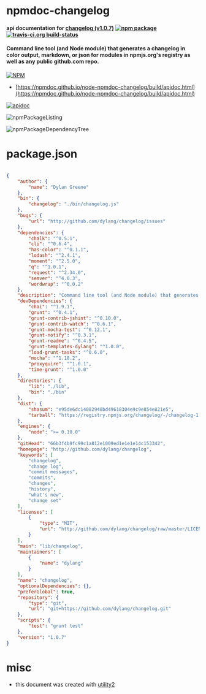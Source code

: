 # npmdoc-changelog

#### api documentation for  [changelog (v1.0.7)](http://github.com/dylang/changelog)  [![npm package](https://img.shields.io/npm/v/npmdoc-changelog.svg?style=flat-square)](https://www.npmjs.org/package/npmdoc-changelog) [![travis-ci.org build-status](https://api.travis-ci.org/npmdoc/node-npmdoc-changelog.svg)](https://travis-ci.org/npmdoc/node-npmdoc-changelog)

#### Command line tool (and Node module) that generates a changelog in color output, markdown, or json for modules in npmjs.org's registry as well as any public github.com repo.

[![NPM](https://nodei.co/npm/changelog.png?downloads=true&downloadRank=true&stars=true)](https://www.npmjs.com/package/changelog)

- [https://npmdoc.github.io/node-npmdoc-changelog/build/apidoc.html](https://npmdoc.github.io/node-npmdoc-changelog/build/apidoc.html)

[![apidoc](https://npmdoc.github.io/node-npmdoc-changelog/build/screenCapture.buildCi.browser.%252Ftmp%252Fbuild%252Fapidoc.html.png)](https://npmdoc.github.io/node-npmdoc-changelog/build/apidoc.html)

![npmPackageListing](https://npmdoc.github.io/node-npmdoc-changelog/build/screenCapture.npmPackageListing.svg)

![npmPackageDependencyTree](https://npmdoc.github.io/node-npmdoc-changelog/build/screenCapture.npmPackageDependencyTree.svg)



# package.json

```json

{
    "author": {
        "name": "Dylan Greene"
    },
    "bin": {
        "changelog": "./bin/changelog.js"
    },
    "bugs": {
        "url": "http://github.com/dylang/changelog/issues"
    },
    "dependencies": {
        "chalk": "^0.5.1",
        "cli": "^0.6.4",
        "has-color": "^0.1.1",
        "lodash": "^2.4.1",
        "moment": "^2.5.0",
        "q": "^1.0.1",
        "request": "^2.34.0",
        "semver": "^4.0.3",
        "wordwrap": "^0.0.2"
    },
    "description": "Command line tool (and Node module) that generates a changelog in color output, markdown, or json for modules in npmjs.org's registry as well as any public github.com repo.",
    "devDependencies": {
        "chai": "^1.9.1",
        "grunt": "^0.4.1",
        "grunt-contrib-jshint": "^0.10.0",
        "grunt-contrib-watch": "^0.6.1",
        "grunt-mocha-test": "^0.12.1",
        "grunt-notify": "^0.3.1",
        "grunt-readme": "^0.4.5",
        "grunt-templates-dylang": "^1.0.0",
        "load-grunt-tasks": "^0.6.0",
        "mocha": "^1.18.2",
        "proxyquire": "^1.0.1",
        "time-grunt": "^1.0.0"
    },
    "directories": {
        "lib": "./lib",
        "bin": "./bin"
    },
    "dist": {
        "shasum": "e95de6dc14082948bd49618304e9c9e854e821e5",
        "tarball": "https://registry.npmjs.org/changelog/-/changelog-1.0.7.tgz"
    },
    "engines": {
        "node": ">= 0.10.0"
    },
    "gitHead": "66b3f4b9fc99c1a812e1009ed1e1e1e14c153342",
    "homepage": "http://github.com/dylang/changelog",
    "keywords": [
        "changelog",
        "change log",
        "commit messages",
        "commits",
        "changes",
        "history",
        "what's new",
        "change set"
    ],
    "licenses": [
        {
            "type": "MIT",
            "url": "http://github.com/dylang/changelog/raw/master/LICENSE"
        }
    ],
    "main": "lib/changelog",
    "maintainers": [
        {
            "name": "dylang"
        }
    ],
    "name": "changelog",
    "optionalDependencies": {},
    "preferGlobal": true,
    "repository": {
        "type": "git",
        "url": "git+https://github.com/dylang/changelog.git"
    },
    "scripts": {
        "test": "grunt test"
    },
    "version": "1.0.7"
}
```



# misc
- this document was created with [utility2](https://github.com/kaizhu256/node-utility2)
